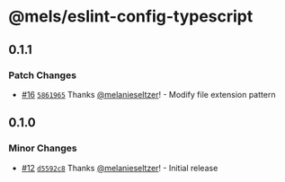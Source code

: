 # @mels/eslint-config-typescript

## 0.1.1

### Patch Changes

- [#16](https://github.com/melanieseltzer/toolkit/pull/16) [`5861965`](https://github.com/melanieseltzer/toolkit/commit/5861965b0b438dec25e6d0825eab31ab43fc02e9) Thanks [@melanieseltzer](https://github.com/melanieseltzer)! - Modify file extension pattern

## 0.1.0

### Minor Changes

- [#12](https://github.com/melanieseltzer/toolkit/pull/12) [`d5592c8`](https://github.com/melanieseltzer/toolkit/commit/d5592c81844e06ed77999653532cc294c57741fe) Thanks [@melanieseltzer](https://github.com/melanieseltzer)! - Initial release
